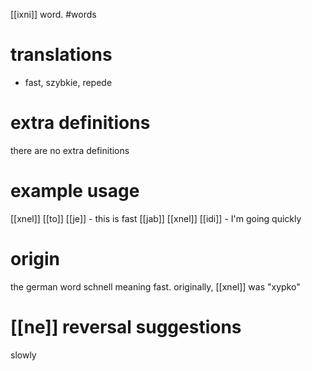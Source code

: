 [[ixni]] word.
#words
# translations
- fast, szybkie, repede
# extra definitions
there are no extra definitions 
# example usage
[[xnel]] [[to]] [[je]] - this is fast
[[jab]] [[xnel]] [[idi]] - I'm going quickly
# origin
the german word schnell meaning fast. originally, [[xnel]] was "xypko"
# [[ne]] reversal suggestions 
slowly